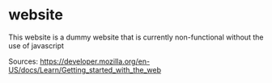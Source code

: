 # website

This website is a dummy website that is currently non-functional without the use of javascript

Sources:
https://developer.mozilla.org/en-US/docs/Learn/Getting_started_with_the_web
